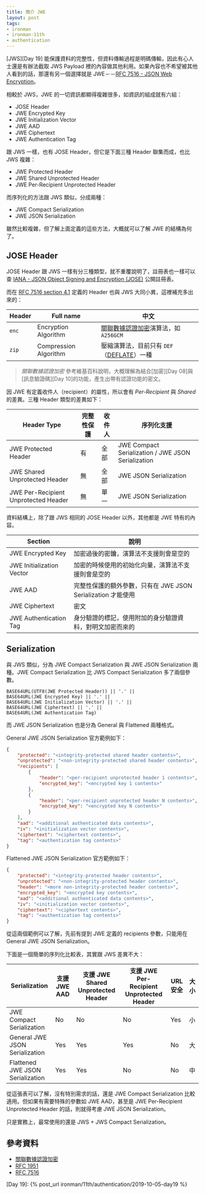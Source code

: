 ```yaml
---
title: 簡介 JWE
layout: post
tags:
- ironman
- ironman-11th
- authentication
---
```


[JWS][Day 19] 能保護資料的完整性，但資料傳輸過程是明碼傳輸，因此有心人士還是有辦法截取 JWS Payload 裡的內容做其他利用。如果內容也不希望被其他人看到的話，那還有另一個選擇就是 JWE－－[RFC 7516 - JSON Web Encryption][RFC 7516]。

相較於 JWS，JWE 的一切資訊都顯得複雜很多，如資訊的組成就有六組：

* JOSE Header
* JWE Encrypted Key
* JWE Initialization Vector
* JWE AAD
* JWE Ciphertext
* JWE Authentication Tag

跟 JWS 一樣，也有 JOSE Header，但它是下面三種 Header 聯集而成，也比 JWS 複雜：

* JWE Protected Header
* JWE Shared Unprotected Header
* JWE Per-Recipient Unprotected Header

而序列化的方法跟 JWS 類似，分成兩種：

* JWE Compact Serialization
* JWE JSON Serialization

雖然比較複雜，但了解上面定義的這些方法，大概就可以了解 JWE 的結構為何了。

## JOSE Header

JOSE Header 跟 JWS 一樣有分三種類型，就不重覆說明了，註冊表也一樣可以查 [IANA - JSON Object Signing and Encryption (JOSE)](https://www.iana.org/assignments/jose/jose.xhtml) 公開註冊表。

而在 [RFC 7516 section 4.1](https://tools.ietf.org/html/rfc7516#section-4.1) 定義的 Header 也與 JWS 大同小異，這裡補充多出來的：

| Header | Full name | 中文 |
| --- | --- | --- |
| `enc` | Encryption Algorithm | [關聯數據認證加密][]演算法，如 `A256GCM` |
| `zip` | Compression Algorithm | 壓縮演算法，目前只有 `DEF`（[DEFLATE][RFC 1951]）一種 |

> *關聯數據認證加密* 參考維基百科說明，大概理解為結合[加密][Day 08]與[訊息驗證碼][Day 10]的功能，產生出帶有認證功能的密文。

因 JWE 有定義收件人（recipient）的屬性，所以會有 *Per-Recipient* 與 *Shared* 的差異。三種 Header 類型的差異如下：

| Header Type | 完整性保護 | 收件人 | 序列化支援 |
| --- | --- | --- | --- |
| JWE Protected Header | 有 | 全部 | JWE Compact Serialization / JWE JSON Serialization |
| JWE Shared Unprotected Header | 無 | 全部 | JWE JSON Serialization |
| JWE Per-Recipient Unprotected Header | 無 | 單一 | JWE JSON Serialization |

資料結構上，除了跟 JWS 相同的 JOSE Header 以外，其他都是 JWE 特有的內容。

| Section | 說明 |
| --- | --- |
| JWE Encrypted Key | 加密過後的密鑰，演算法不支援則會是空的 |
| JWE Initialization Vector | 加密的時候使用的初始化向量，演算法不支援則會是空的 |
| JWE AAD | 完整性保護的額外參數，只有在 JWE JSON Serialization 才能使用 |
| JWE Ciphertext | 密文 |
| JWE Authentication Tag | 身分驗證的標記，使用附加的身分驗證資料，對明文加密而來的 |

## Serialization

與 JWS 類似，分為 JWE Compact Serialization 與 JWE JSON Serialization 兩種。JWE Compact Serialization 比 JWS Compact Serialization 多了兩個參數。

```
BASE64URL(UTF8(JWE Protected Header)) || '.' ||
BASE64URL(JWE Encrypted Key) || '.' ||
BASE64URL(JWE Initialization Vector) || '.' ||
BASE64URL(JWE Ciphertext) || '.' ||
BASE64URL(JWE Authentication Tag)
```

而 JWE JSON Serialization 也是分為 General 與 Flattened 兩種格式。

General JWE JSON Serialization 官方範例如下：

```json
{
    "protected": "<integrity-protected shared header contents>",
    "unprotected": "<non-integrity-protected shared header contents>",
    "recipients": [
        {
            "header": "<per-recipient unprotected header 1 contents>",
            "encrypted_key": "<encrypted key 1 contents>"
        },
        {
            "header": "<per-recipient unprotected header N contents>",
            "encrypted_key": "<encrypted key N contents>"
        }
    ],
    "aad": "<additional authenticated data contents>",
    "iv": "<initialization vector contents>",
    "ciphertext": "<ciphertext contents>",
    "tag": "<authentication tag contents>"
}
```

Flattened JWE JSON Serialization 官方範例如下：

```json
{
    "protected": "<integrity-protected header contents>",
    "unprotected": "<non-integrity-protected header contents>",
    "header": "<more non-integrity-protected header contents>",
    "encrypted_key": "<encrypted key contents>",
    "aad": "<additional authenticated data contents>",
    "iv": "<initialization vector contents>",
    "ciphertext": "<ciphertext contents>",
    "tag": "<authentication tag contents>"
}
```

從這兩個範例可以了解，先前有提到 JWE 定義的 recipients 參數，只能用在 General JWE JSON Serialization。

下面是一個簡單的序列化比較表，其實跟 JWS 差異不大：

| Serialization | 支援 JWE AAD | 支援 JWE Shared Unprotected Header | 支援 JWE Per-Recipient Unprotected Header | URL 安全 | 大小 |
| --- | --- | --- | --- | --- | --- |
| JWE Compact Serialization | No |  No | No | Yes | 小 |
| General JWE JSON Serialization | Yes |  Yes | Yes | No | 大 |
| Flattened JWE JSON Serialization | Yes |  Yes | No | No | 中 |

從這張表可以了解，沒有特別需求的話，還是 JWE Compact Serialization 比較適用。但如果有需要特殊的參數如 JWE AAD，甚至是 JWE Per-Recipient Unprotected Header 的話，則就得考慮 JWE JSON Serialization。

只是實務上，最常使用的還是 JWS + JWS Compact Serialization。

## 參考資料

* [關聯數據認證加密][]
* [RFC 1951][]
* [RFC 7516][]

[關聯數據認證加密]: https://zh.wikipedia.org/wiki/%E8%AE%A4%E8%AF%81%E5%8A%A0%E5%AF%86
[RFC 1951]: https://tools.ietf.org/html/rfc1951
[RFC 7516]: https://tools.ietf.org/html/rfc7516

[Day 19]: {% post_url ironman/11th/authentication/2019-10-05-day19 %}
